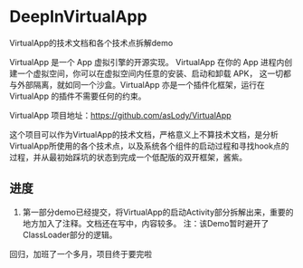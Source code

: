 # DeepInVirtualApp

VirtualApp的技术文档和各个技术点拆解demo

VirtualApp 是一个 App 虚拟引擎的开源实现。 VirtualApp 在你的 App 进程内创建一个虚拟空间，你可以在虚拟空间内任意的安装、启动和卸载 APK， 这一切都与外部隔离，就如同一个沙盒。VirtualApp 亦是一个插件化框架，运行在 VirtualApp 的插件不需要任何的约束。

VirtualApp 项目地址：https://github.com/asLody/VirtualApp

这个项目可以作为VirtualApp的技术文档，严格意义上不算技术文档，是分析VirtualApp所使用的各个技术点，以及系统各个组件的启动过程和寻找hook点的过程，并从最初始踩坑的状态到完成一个低配版的双开框架，酱紫。


## 进度 
1. 第一部分demo已经提交，将VirtualApp的启动Activity部分拆解出来，重要的地方加入了注释。文档还在写中，内容较多。
注：该Demo暂时避开了ClassLoader部分的逻辑。

回归，加班了一个多月，项目终于要完啦
